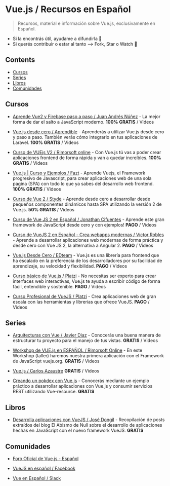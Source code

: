 # Vue.js / Recursos en Español
> Recursos, material e información sobre Vue.js, exclusivamente en Español.

* Si la encontrás útil, ayudame a difundirla :metal:
* Si querés contribuir o estar al tanto --> Fork, Star o Watch :raised_hands:

## Contents

- [Cursos](#cursos)
- [Series](#series)
- [Libros](#libros)
- [Comunidades](#comunidades)


## Cursos

- [Aprende Vue2 y Firebase paso a paso / Juan Andrés Núñez](https://wmedia.teachable.com/p/aprende-vue2-y-firebase-paso-a-paso) - La mejor forma de dar el salto a JavaScript moderno. **100% GRATIS** / Videos

- [Vue.js desde cero / Aprendible](https://aprendible.com/series/vuejs-desde-cero) - Aprenderás a utilizar Vue.js desde cero y paso a paso. También verás cómo integrarlo en tus aplicaciones de Laravel. **100% GRATIS** / Videos

- [Curso de VUEjs V2 / Rimorsoft online](https://www.youtube.com/watch?v=omCGk5Qup9Q&list=PLhCiuvlix-rRfn75tEQHzsYaijqSpW_vt) - Con Vue.js tú vas a poder crear aplicaciones frontend de forma rápida y van a quedar increíbles. **100% GRATIS** / Videos

- [Vue.js | Curso y Ejemplos / Fazt](https://www.youtube.com/watch?v=mfvNpUYV04U&list=PLL0TiOXBeDajWIEXDUvQbzjV4D4GiruLy) - Aprende Vuejs, el Framework progresivo de Javascript, para crear aplicaciones web de una sola página (SPA) con todo lo que ya sabes del desarrollo web frontend. **100% GRATIS** / Videos

- [Curso de Vue 2 / Styde](https://styde.net/curso-de-vue-2/) - Aprende desde cero a desarrollar desde pequeños componentes dinámicos hasta SPA utilizando la versión 2 de Vue.js. **50% GRATIS** / Videos

- [Curso de Vue JS 2 en Español / Jonathan Cifuentes](https://www.udemy.com/curso-de-vuejs-2-en-espanol/) - Aprende este gran framework de JavaScript desde cero y con ejemplos! **PAGO** / Videos

- [Curso de VueJS 2 en Español - Crea webapps modernas / Víctor Robles](https://www.udemy.com/curso-de-vuejs-2-en-espanol-crea-webapps-modernas/) - Aprende a desarrollar aplicaciones web modernas de forma práctica y desde cero con Vue JS 2, la alternativa a Angular 2. **PAGO** / Videos

- [Vue.js Desde Cero / EDteam](https://ed.team/cursos/vue) - Vue.js es una librería para frontend que ha escalado en la preferencia de los desarrolladores por su facilidad de aprendizaje, su velocidad y flexibilidad. **PAGO** / Videos

- [Curso básico de Vue.js / Platzi](https://platzi.com/cursos/vuejs/) - No necesitas ser experto para crear interfaces web interactivas, Vue.js te ayuda a escribir código de forma fácil, entendible y sostenible.  **PAGO** / Videos

- [Curso Profesional de VueJS / Platzi](https://platzi.com/cursos/vuejs-profesional/) - Crea aplicaciones web de gran escala con las herramientas y librerías que ofrece VueJS. **PAGO** / Videos


## Series

- [Arquitecturas con Vue / Javier Diaz](https://www.youtube.com/watch?v=MCEY0BHGjyA&list=PLr5q9HUMmIFyzX98oqtbeJ2uEiykaBkNt) - Conocerás una buena manera de estructurar tu proyecto para el manejo de tus vistas. **GRATIS** / Videos

- [Workshop de VUE.js en ESPAÑOL / Rimorsoft Online](https://www.youtube.com/playlist?list=PLhCiuvlix-rSdvpex9l5zDobZRh82Rl3S) - En este Workshop (taller) haremos nuestra primera aplicación con el Framework de JavaScript vuejs.org. **GRATIS** / Videos

- [Vue.js / Carlos Azaustre](https://www.youtube.com/watch?v=L0F4OPPsm0c&list=PLUdlARNXMVkkn01setC-HaFeJAfblP3Ty) **GRATIS** / Videos

- [Creando un pokdex con Vue.js](https://laesporadelhongo.com/curso-vuejs-i/) - Conocerás mediante un ejemplo práctico a desarrollar aplicaciones con Vue.js y consumir servicios REST utilizando Vue-resource. **GRATIS**


## Libros

- [Desarrolla aplicaciones con VueJS / José Dongil](https://www.gitbook.com/book/jdonsan/desarrolla-aplicaciones-con-vuejs/details) - Recopilación de posts extraídos del blog El Abismo de Null sobre el desarrollo de aplicaciones hechas en JavaScript con el nuevo framework VueJS. **GRATIS**


## Comunidades

- [Foro Oficial de Vue.js - Español](https://forum.vuejs.org/c/spanish)

- [VueJS en español / Facebook](https://www.facebook.com/groups/vue.es/)

- [Vue en Español / Slack](https://slack.vue-es.org/)